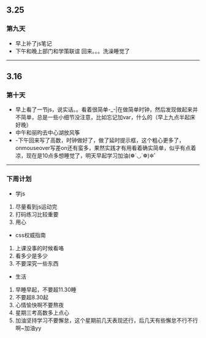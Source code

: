 ## 3.25
### 第九天
- 早上补了js笔记
- 下午和晚上部门和学策联谊
 回来。。。洗澡睡觉了

---

## 3.16
### 第十天
- 早上看了一节js，说实话。。看着很简单-_-|在做简单时钟，然后发现做起来并不简单，总是一些小细节没注意，比如忘记加var，什么的（早上九点半起床好晚）
- 中午和丽昀去中心湖放风筝
- -下午回来写了高数，时钟做好了，做了延时提示框，这个粗心更多了，onmouseover写差on还有蛮多，果然实践才有用看着确实简单，似乎有点着凉，现在是10点多想睡觉了，明天早起学习加油(❁´◡`❁)✲ﾟ

---
### **下周计划**
- 学js
1. 尽量看到js运动完
2. 打码练习比较重要
3. 用心
- css权威指南
1. 上课没事的时候看咯
2. 看多少是多少
3. 不要深究一些东西
- 生活
1. 早睡早起，不要超11.30睡
2. 不要超8.30起
3. 心情愉快啊不要熬夜
4. 星期三考高数多上点心
5. 加油坚持学习不要懈怠，这个星期前几天表现还行，后几天有些懈怠不行不行啊~加油yy

